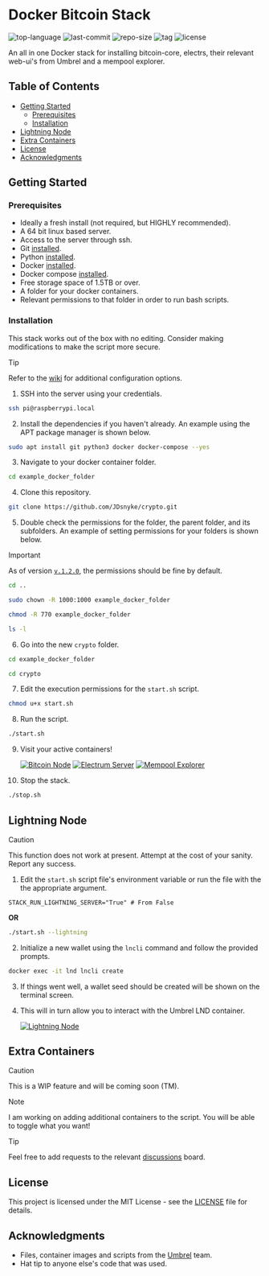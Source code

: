 # Docker Bitcoin Stack

![top-language](https://img.shields.io/github/languages/top/JDsnyke/crypto) ![last-commit](https://img.shields.io/github/last-commit/JDsnyke/crypto) ![repo-size](https://img.shields.io/github/repo-size/JDsnyke/crypto) ![tag](https://img.shields.io/github/v/tag/JDsnyke/crypto) ![license](https://img.shields.io/github/license/JDsnyke/crypto)

An all in one Docker stack for installing bitcoin-core, electrs, their relevant web-ui's from Umbrel and a mempool explorer.

## Table of Contents

- [Getting Started](#getting-started)
  - [Prerequisites](#prerequisites)
  - [Installation](#installation)
- [Lightning Node](#lightning-node)
- [Extra Containers](#extra-containers)
- [License](#license)
- [Acknowledgments](#acknowledgments)

## Getting Started

### Prerequisites

- Ideally a fresh install (not required, but HIGHLY recommended).
- A 64 bit linux based server.
- Access to the server through ssh.
- Git [installed](https://git-scm.com/downloads/).
- Python [installed](https://www.python.org/downloads/).
- Docker [installed](https://docs.docker.com/get-docker/).
- Docker compose [installed](https://docs.docker.com/compose/install/).
- Free storage space of 1.5TB or over.
- A folder for your docker containers.
- Relevant permissions to that folder in order to run bash scripts.

### Installation

This stack works out of the box with no editing. Consider making modifications to make the script more secure.

> [!TIP]
> Refer to the [wiki](https://github.com/JDsnyke/crypto/wiki) for additional configuration options.

1.  SSH into the server using your credentials.

```bash
ssh pi@raspberrypi.local
```

2.  Install the dependencies if you haven't already. An example using the APT package manager is shown below.

```bash
sudo apt install git python3 docker docker-compose --yes
```

3.  Navigate to your docker container folder.

```bash
cd example_docker_folder
```

4.  Clone this repository.

```bash
git clone https://github.com/JDsnyke/crypto.git
```

5.  Double check the permissions for the folder, the parent folder, and its subfolders. An example of setting permissions for your folders is shown below.

> [!IMPORTANT]
> As of version [`v.1.2.0`](https://github.com/JDsnyke/crypto/releases/tag/v.1.2.0), the permissions should be fine by default.

```bash
cd ..
```

```bash
sudo chown -R 1000:1000 example_docker_folder
```

```bash
chmod -R 770 example_docker_folder
```

```bash
ls -l
```

6.  Go into the new `crypto` folder.

```bash
cd example_docker_folder
```

```bash
cd crypto
```

7.  Edit the execution permissions for the `start.sh` script.

```bash
chmod u+x start.sh
```

8.  Run the script.

```bash
./start.sh
```

9.  Visit your active containers!

    [![Bitcoin Node](https://img.shields.io/badge/Bitcoin%20Node-orange.svg)](http://localhost:3005)
    [![Electrum Server](https://img.shields.io/badge/Electrum%20Server-blue.svg)](http://localhost:3006)
    [![Mempool Explorer](https://img.shields.io/badge/Mempool%20Explorer-purple.svg)](http://localhost:3007)

10. Stop the stack.

```bash
./stop.sh
```

## Lightning Node

> [!CAUTION]
> This function does not work at present. Attempt at the cost of your sanity. Report any success.

1. Edit the `start.sh` script file's environment variable or run the file with the the appropriate argument.

```
STACK_RUN_LIGHTNING_SERVER="True" # From False
```

**OR**

```bash
./start.sh --lightning
```

2. Initialize a new wallet using the `lncli` command and follow the provided prompts.

```bash
docker exec -it lnd lncli create
```

3. If things went well, a wallet seed should be created will be shown on the terminal screen.

4. This will in turn allow you to interact with the Umbrel LND container.

   [![Lightning Node](https://img.shields.io/badge/Lightning%20Node-green.svg)](http://localhost:3008)

## Extra Containers

> [!CAUTION]
> This is a WIP feature and will be coming soon (TM).

> [!NOTE]
> I am working on adding additional containers to the script. You will be able to toggle what you want!

> [!TIP]
> Feel free to add requests to the relevant [discussions](https://github.com/JDsnyke/crypto/discussions/6) board.

## License

This project is licensed under the MIT License - see the [LICENSE](https://github.com/JDsnyke/crypto/blob/main/LICENSE) file for details.

## Acknowledgments

- Files, container images and scripts from the [Umbrel](https://github.com/getumbrel) team.
- Hat tip to anyone else's code that was used.

